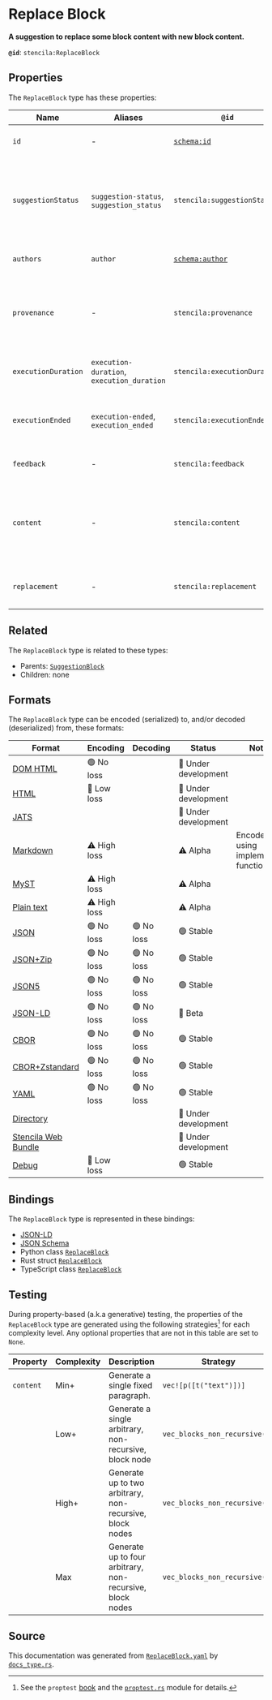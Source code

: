 # Replace Block

**A suggestion to replace some block content with new block content.**

**`@id`**: `stencila:ReplaceBlock`

## Properties

The `ReplaceBlock` type has these properties:

| Name                | Aliases                                    | `@id`                                        | Type                                                                                                                  | Description                                                                           | Inherited from                                                                                                      |
| ------------------- | ------------------------------------------ | -------------------------------------------- | --------------------------------------------------------------------------------------------------------------------- | ------------------------------------------------------------------------------------- | ------------------------------------------------------------------------------------------------------------------- |
| `id`                | -                                          | [`schema:id`](https://schema.org/id)         | [`String`](https://github.com/stencila/stencila/blob/main/docs/reference/schema/data/string.md)                       | The identifier for this item.                                                         | [`Entity`](https://github.com/stencila/stencila/blob/main/docs/reference/schema/other/entity.md)                    |
| `suggestionStatus`  | `suggestion-status`, `suggestion_status`   | `stencila:suggestionStatus`                  | [`SuggestionStatus`](https://github.com/stencila/stencila/blob/main/docs/reference/schema/edits/suggestion-status.md) | The status of the suggestion including whether it is proposed, accepted, or rejected. | [`Suggestion`](https://github.com/stencila/stencila/blob/main/docs/reference/schema/edits/suggestion.md)            |
| `authors`           | `author`                                   | [`schema:author`](https://schema.org/author) | [`Author`](https://github.com/stencila/stencila/blob/main/docs/reference/schema/works/author.md)*                     | The authors of the suggestion                                                         | [`Suggestion`](https://github.com/stencila/stencila/blob/main/docs/reference/schema/edits/suggestion.md)            |
| `provenance`        | -                                          | `stencila:provenance`                        | [`ProvenanceCount`](https://github.com/stencila/stencila/blob/main/docs/reference/schema/other/provenance-count.md)*  | A summary of the provenance of the content within the suggestion.                     | [`Suggestion`](https://github.com/stencila/stencila/blob/main/docs/reference/schema/edits/suggestion.md)            |
| `executionDuration` | `execution-duration`, `execution_duration` | `stencila:executionDuration`                 | [`Duration`](https://github.com/stencila/stencila/blob/main/docs/reference/schema/data/duration.md)                   | Time taken to generate the suggestion.                                                | [`Suggestion`](https://github.com/stencila/stencila/blob/main/docs/reference/schema/edits/suggestion.md)            |
| `executionEnded`    | `execution-ended`, `execution_ended`       | `stencila:executionEnded`                    | [`Timestamp`](https://github.com/stencila/stencila/blob/main/docs/reference/schema/data/timestamp.md)                 | The timestamp when the generation ended.                                              | [`Suggestion`](https://github.com/stencila/stencila/blob/main/docs/reference/schema/edits/suggestion.md)            |
| `feedback`          | -                                          | `stencila:feedback`                          | [`String`](https://github.com/stencila/stencila/blob/main/docs/reference/schema/data/string.md)                       | Feedback on the suggestion                                                            | [`Suggestion`](https://github.com/stencila/stencila/blob/main/docs/reference/schema/edits/suggestion.md)            |
| `content`           | -                                          | `stencila:content`                           | [`Block`](https://github.com/stencila/stencila/blob/main/docs/reference/schema/prose/block.md)*                       | The content that is suggested to be inserted, modified, replaced, or deleted.         | [`SuggestionBlock`](https://github.com/stencila/stencila/blob/main/docs/reference/schema/edits/suggestion-block.md) |
| `replacement`       | -                                          | `stencila:replacement`                       | [`Block`](https://github.com/stencila/stencila/blob/main/docs/reference/schema/prose/block.md)*                       | The new replacement block content.                                                    | -                                                                                                                   |

## Related

The `ReplaceBlock` type is related to these types:

- Parents: [`SuggestionBlock`](https://github.com/stencila/stencila/blob/main/docs/reference/schema/edits/suggestion-block.md)
- Children: none

## Formats

The `ReplaceBlock` type can be encoded (serialized) to, and/or decoded (deserialized) from, these formats:

| Format                                                                                               | Encoding     | Decoding  | Status              | Notes                              |
| ---------------------------------------------------------------------------------------------------- | ------------ | --------- | ------------------- | ---------------------------------- |
| [DOM HTML](https://github.com/stencila/stencila/blob/main/docs/reference/formats/dom.html.md)        | 🟢 No loss    |           | 🚧 Under development |                                    |
| [HTML](https://github.com/stencila/stencila/blob/main/docs/reference/formats/html.md)                | 🔷 Low loss   |           | 🚧 Under development |                                    |
| [JATS](https://github.com/stencila/stencila/blob/main/docs/reference/formats/jats.md)                |              |           | 🚧 Under development |                                    |
| [Markdown](https://github.com/stencila/stencila/blob/main/docs/reference/formats/markdown.md)        | ⚠️ High loss |           | ⚠️ Alpha            | Encoded using implemented function |
| [MyST](https://github.com/stencila/stencila/blob/main/docs/reference/formats/myst.md)                | ⚠️ High loss |           | ⚠️ Alpha            |                                    |
| [Plain text](https://github.com/stencila/stencila/blob/main/docs/reference/formats/text.md)          | ⚠️ High loss |           | ⚠️ Alpha            |                                    |
| [JSON](https://github.com/stencila/stencila/blob/main/docs/reference/formats/json.md)                | 🟢 No loss    | 🟢 No loss | 🟢 Stable            |                                    |
| [JSON+Zip](https://github.com/stencila/stencila/blob/main/docs/reference/formats/json.zip.md)        | 🟢 No loss    | 🟢 No loss | 🟢 Stable            |                                    |
| [JSON5](https://github.com/stencila/stencila/blob/main/docs/reference/formats/json5.md)              | 🟢 No loss    | 🟢 No loss | 🟢 Stable            |                                    |
| [JSON-LD](https://github.com/stencila/stencila/blob/main/docs/reference/formats/jsonld.md)           | 🟢 No loss    | 🟢 No loss | 🔶 Beta              |                                    |
| [CBOR](https://github.com/stencila/stencila/blob/main/docs/reference/formats/cbor.md)                | 🟢 No loss    | 🟢 No loss | 🟢 Stable            |                                    |
| [CBOR+Zstandard](https://github.com/stencila/stencila/blob/main/docs/reference/formats/cbor.zstd.md) | 🟢 No loss    | 🟢 No loss | 🟢 Stable            |                                    |
| [YAML](https://github.com/stencila/stencila/blob/main/docs/reference/formats/yaml.md)                | 🟢 No loss    | 🟢 No loss | 🟢 Stable            |                                    |
| [Directory](https://github.com/stencila/stencila/blob/main/docs/reference/formats/directory.md)      |              |           | 🚧 Under development |                                    |
| [Stencila Web Bundle](https://github.com/stencila/stencila/blob/main/docs/reference/formats/swb.md)  |              |           | 🚧 Under development |                                    |
| [Debug](https://github.com/stencila/stencila/blob/main/docs/reference/formats/debug.md)              | 🔷 Low loss   |           | 🟢 Stable            |                                    |

## Bindings

The `ReplaceBlock` type is represented in these bindings:

- [JSON-LD](https://stencila.org/ReplaceBlock.jsonld)
- [JSON Schema](https://stencila.org/ReplaceBlock.schema.json)
- Python class [`ReplaceBlock`](https://github.com/stencila/stencila/blob/main/python/python/stencila/types/replace_block.py)
- Rust struct [`ReplaceBlock`](https://github.com/stencila/stencila/blob/main/rust/schema/src/types/replace_block.rs)
- TypeScript class [`ReplaceBlock`](https://github.com/stencila/stencila/blob/main/ts/src/types/ReplaceBlock.ts)

## Testing

During property-based (a.k.a generative) testing, the properties of the `ReplaceBlock` type are generated using the following strategies[^1] for each complexity level. Any optional properties that are not in this table are set to `None`.

| Property  | Complexity | Description                                               | Strategy                      |
| --------- | ---------- | --------------------------------------------------------- | ----------------------------- |
| `content` | Min+       | Generate a single fixed paragraph.                        | `vec![p([t("text")])]`        |
|           | Low+       | Generate a single arbitrary, non-recursive, block node    | `vec_blocks_non_recursive(1)` |
|           | High+      | Generate up to two arbitrary, non-recursive, block nodes  | `vec_blocks_non_recursive(2)` |
|           | Max        | Generate up to four arbitrary, non-recursive, block nodes | `vec_blocks_non_recursive(4)` |

## Source

This documentation was generated from [`ReplaceBlock.yaml`](https://github.com/stencila/stencila/blob/main/schema/ReplaceBlock.yaml) by [`docs_type.rs`](https://github.com/stencila/stencila/blob/main/rust/schema-gen/src/docs_type.rs).

[^1]: See the `proptest` [book](https://proptest-rs.github.io/proptest/) and the [`proptest.rs`](https://github.com/stencila/stencila/blob/main/rust/schema/src/proptests.rs) module for details.

